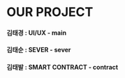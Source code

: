 # OUR PROJECT
#### 김태경 : UI/UX - main
#### 김태순 : SEVER - sever
#### 김태발 : SMART CONTRACT - contract

